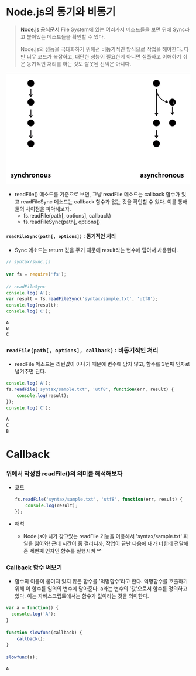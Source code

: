 # Node.js의 동기와 비동기

> [Node.js 공식문서](<https://nodejs.org/api/fs.html>) File System에 있는 여러가지 메소드들을 보면 뒤에 Sync라고 붙어있는 메소드들을 확인할 수 있다.
>
> Node.js의 성능을 극대화하기 위해선 비동기적인 방식으로 작업을 해야한다. 다만 너무 코드가 복잡하고, 대단한 성능이 필요한게 아니면 심플하고 이해하기 쉬운 동기적인 처리를 하는 것도 잘못된 선택은 아니다.

![1559281267002](assets/1559281267002.png)

* readFile() 메소드를 기준으로 보면, 그냥 readFile 메소드는 callback 함수가 있고 readFileSync 메소드는 callback 함수가 없는 것을 확인할 수 있다. 이를 통해 둘의 차이점을 파악해보자.
  * fs.readFile(path[, options], callback)
  * fs.readFileSync(path[, options])



####  `readFileSync(path[, options])` : 동기적인 처리

* Sync 메소드는 return 값을 주기 때문에 result라는 변수에 담아서 사용한다.

```javascript
// syntax/sync.js

var fs = require('fs');

// readFileSync
console.log('A');
var result = fs.readFileSync('syntax/sample.txt', 'utf8');
console.log(result);
console.log('C');
```

```
A
B
C
```



### `readFile(path[, options], callback)` : 비동기적인 처리

* readFile 메소드는 리턴값이 아니기 때문에 변수에 담지 않고, 함수를 3번째 인자로 넘겨주면 된다.

```javascript
console.log('A');
fs.readFile('syntax/sample.txt', 'utf8', function(err, result) {
    console.log(result);
});
console.log('C');
```

```
A
C
B
```





# Callback

### 위에서 작성한 readFile()의 의미를 해석해보자

* 코드

  ```javascript
  fs.readFile('syntax/sample.txt', 'utf8', function(err, result) {
      console.log(result);
  });
  ```

* 해석

  * Node.js야 니가 갖고있는 readFile 기능을 이용해서 'syntax/sample.txt' 파일을 읽어와!
    근데 시간이 좀 걸리니까, 작업이 끝난 다음에 내가 너한테 전달해준 세번째 인자인 함수를 실행시켜 ^^



### Callback 함수 써보기

* 함수의 이름이 붙여져 있지 않은 함수를 '익명함수'라고 한다.
  익명함수를 호출하기 위해 이 함수를 임의의 변수에 담아준다.
  a라는 변수의 '값'으로서 함수를 정의하고 있다. 이는 자바스크립트에서는 함수가 값이라는 것을 의미한다.

```javascript
var a = function() {
  console.log('A');
}

function slowfunc(callback) {
    callback();
}

slowfunc(a);
```

```
A
```


